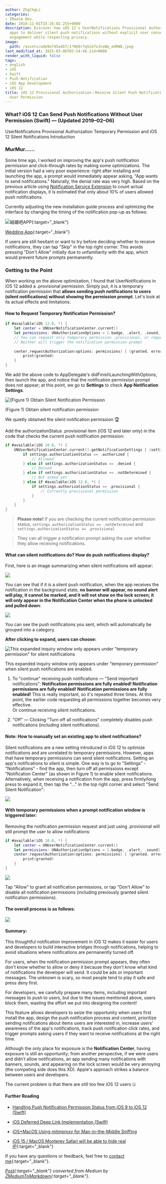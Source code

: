 ```yaml
---
author: ZhgChgLi
categories:
- ZRealm Dev.
date: 2018-11-01T15:35:02.255+0000
description: Discover how iOS 12's UserNotifications Provisional Authorization enables
  apps to deliver silent push notifications without explicit user consent, enhancing
  engagement while respecting privacy.
image:
  path: /assets/ade9e745a4bf/1*NX0r7q5ikfoJnxWq_eGRWQ.jpeg
last_modified_at: 2025-03-06T02:54:46.214+0000
render_with_liquid: false
tags:
- english
- iOS
- Swift
- Push Notification
- iOS App Development
- iOS 12
title: iOS 12 Provisional Authorization｜Receive Silent Push Notifications Without
  User Permission
---
```


### What? iOS 12 Can Send Push Notifications Without User Permission (Swift) — (Updated 2019–02–06)

UserNotifications Provisional Authorization Temporary Permission and iOS 12 Silent Notifications Introduction

### MurMur……

Some time ago, I worked on improving the app's push notification permission and click-through rates by making some optimizations. The initial version had a very poor experience: right after installing and launching the app, a prompt would immediately appear asking, "App wants to send notifications." Naturally, the denial rate was very high. Based on the previous article using [Notification Service Extension](../cb6eba52a342/) to count actual notification displays, it is estimated that only about 10% of users allowed push notifications.

Currently adjusting the new installation guide process and optimizing the interface by changing the timing of the notification pop-up as follows:

![[結婚吧APP](https://itunes.apple.com/tw/app/%E7%B5%90%E5%A9%9A%E5%90%A7-%E4%B8%8D%E6%89%BE%E6%9C%80%E8%B2%B4-%E5%8F%AA%E6%89%BE%E6%9C%80%E5%B0%8D/id1356057329?ls=1&mt=8){:target="_blank"}](/assets/ade9e745a4bf/1*Yehjud9-RMPTENiVQz4Ryg.gif)

[Wedding App](https://itunes.apple.com/tw/app/%E7%B5%90%E5%A9%9A%E5%90%A7-%E4%B8%8D%E6%89%BE%E6%9C%80%E8%B2%B4-%E5%8F%AA%E6%89%BE%E6%9C%80%E5%B0%8D/id1356057329?ls=1&mt=8){:target="_blank"}

If users are still hesitant or want to try before deciding whether to receive notifications, they can tap "Skip" in the top right corner. This avoids pressing "Don't Allow" initially due to unfamiliarity with the app, which would prevent future prompts permanently.

### Getting to the Point

When working on the above optimization, I found that UserNotifications in iOS 12 added a .provisional permission. Simply put, it is a temporary notification permission that **allows sending push notifications to users (silent notifications) without showing the permission prompt**. Let's look at its actual effects and limitations.

#### How to Request Temporary Notification Permission?

```swift
if #available(iOS 12.0, *) {
    let center = UNUserNotificationCenter.current()
    let permissions: UNAuthorizationOptions = [.badge, .alert, .sound, .provisional]
    // You can request only temporary permission .provisional, or request all needed permissions at once XD
    // Neither will trigger the notification permission prompt
    
    center.requestAuthorization(options: permissions) { (granted, error) in
        print(granted)
    }
}
```

We add the above code to AppDelegate's didFinishLaunchingWithOptions, then launch the app, and notice that the notification permission prompt does not appear; at this point, we go to **Settings** to check **App Notification Settings**.

![(Figure 1) Obtain Silent Notification Permission](/assets/ade9e745a4bf/1*MvsncOUpTTh-ZTlJAUm8fA.jpeg)

(Figure 1) Obtain silent notification permission

We quietly obtained the silent notification permission 🏆

Add the authorizationStatus .provisional item (iOS 12 and later only) in the code that checks the current push notification permission:

```swift
if #available(iOS 10.0, *) {
    UNUserNotificationCenter.current().getNotificationSettings { (settings) in
        if settings.authorizationStatus == .authorized {
            // Allowed
        } else if settings.authorizationStatus == .denied {
            // Denied
        } else if settings.authorizationStatus == .notDetermined {
            // Not asked yet
        } else if #available(iOS 12.0, *) {
            if settings.authorizationStatus == .provisional {
                // Currently provisional permission
            }
        }
    }
}
```

> **Please note!** If you are checking the current notification permission status, `settings.authorizationStatus == .notDetermined` and `settings.authorizationStatus == .provisional`

> They can all trigger a notification prompt asking the user whether they allow receiving notifications.

#### What can silent notifications do? How do push notifications display?

First, here is an image summarizing when silent notifications will appear:

![](/assets/ade9e745a4bf/1*BZYhskEdvVLNsFvJV-SWkw.jpeg)

You can see that if it is a silent push notification, when the app receives the notification in the background state, **no banner will appear, no sound alert will play, it cannot be marked, and it will not show on the lock screen; it will only appear in the Notification Center when the phone is unlocked and pulled down**:

![](/assets/ade9e745a4bf/1*Nq6PQhG06BOrX_05i0Jb0g.jpeg)

You can see the push notifications you sent, which will automatically be grouped into a category.

**After clicking to expand, users can choose:**

![This expanded inquiry window only appears under "temporary permission" for silent notifications](/assets/ade9e745a4bf/1*NX0r7q5ikfoJnxWq_eGRWQ.jpeg)

This expanded inquiry window only appears under "temporary permission" when silent push notifications are enabled.

1. To "continue" receiving push notifications — "Send important notifications": **Notification permissions are fully enabled! Notification permissions are fully enabled! Notification permissions are fully enabled!** This is really important, so it's repeated three times. At this point, the earlier code requesting all permissions together becomes very effective.  
   Or continue receiving silent notifications.

2. "Off" — Clicking "Turn off all notifications" completely disables push notifications (including silent notifications).

#### Note: How to manually set an existing app to silent notifications?

Silent notifications are a new setting introduced in iOS 12 to optimize notifications and are unrelated to temporary permissions. However, apps that have temporary permissions can send silent notifications. Setting an app's notifications to silent is simple. One way is to go to "Settings" - "Notifications" - find the app, then turn off all permissions except "Notification Center" (as shown in Figure 1) to enable silent notifications.  
Alternatively, when receiving a notification from the app, press firmly/long press to expand it, then tap the "…" in the top right corner and select "Send Silent Notification":

![](/assets/ade9e745a4bf/1*Lfx_esnpxLQ7GXVoLT710A.gif)

#### With temporary permissions when a prompt notification window is triggered later:

Removing the notification permission request and just using .provisional will still prompt the user to allow notifications:

```swift
if #available(iOS 10.0, *) {
    let center = UNUserNotificationCenter.current()
    let permissions: UNAuthorizationOptions = [.badge, .alert, .sound]
    center.requestAuthorization(options: permissions) { (granted, error) in
        print(granted)
    }
}
```

![](/assets/ade9e745a4bf/1*Bu6H1GZPWUoAd1oSfdYi5w.jpeg)

Tap "Allow" to grant all notification permissions, or tap "Don't Allow" to disable all notification permissions (including previously granted silent notification permissions).

#### The overall process is as follows:

![](/assets/ade9e745a4bf/1*--o4wB9gSZ3y661GiZfEEg.jpeg)

#### Summary:

This thoughtful notification improvement in iOS 12 makes it easier for users and developers to build interactive bridges through notifications, helping to avoid situations where notifications are permanently turned off.

For users, when the notification permission prompt appears, they often don't know whether to allow or deny it because they don't know what kind of notifications the developer will send. It could be ads or important messages. The unknown is scary, so most people tend to play it safe and press deny first.

For developers, we carefully prepare many items, including important messages to push to users, but due to the issues mentioned above, users block them, wasting the effort we put into designing the content!

This feature allows developers to seize the opportunity when users first install the app, design the push notification process and content, prioritize sending notifications about items users are interested in, increase users' awareness of the app's notifications, track push notification click rates, and trigger prompts asking users if they want to receive notifications at the right time.

Although the only place for exposure is the **Notification Center**, having exposure is still an opportunity; from another perspective, if we were users and didn’t allow notifications, an app sending many notifications with banners, sounds, and appearing on the lock screen would be very annoying (the competing side does this XD). Apple's approach strikes a balance between users and developers.

The current problem is that there are still too few iOS 12 users 🤐

#### Further Reading

- [Handling Push Notification Permission Status from iOS 9 to iOS 12 (Swift)](../fd7f92d52baa/)

- [iOS Deferred Deep Link Implementation (Swift)](../b08ef940c196/)

- [iOS+MacOS Using mitmproxy for Man-in-the-Middle Sniffing](../46410aaada00/)

- [iOS 15 / MacOS Monterey Safari will be able to hide real IP](https://medium.com/zrealm-ios-dev/ios-15-macos-monterey-safari-%E5%B0%87%E8%83%BD%E9%9A%B1%E8%97%8F%E7%9C%9F%E5%AF%A6-ip-755a8b6acc35){:target="_blank"}

If you have any questions or feedback, feel free to [contact me](https://www.zhgchg.li/contact){:target="_blank"}.

*[Post](https://medium.com/zrealm-ios-dev/%E4%BB%80%E9%BA%BC-ios-12-%E4%B8%8D%E9%9C%80%E4%BD%BF%E7%94%A8%E8%80%85%E6%8E%88%E6%AC%8A%E5%B0%B1%E8%83%BD%E6%94%B6%E5%88%B0%E6%8E%A8%E6%92%AD%E9%80%9A%E7%9F%A5-swift-ade9e745a4bf){:target="_blank"} converted from Medium by [ZMediumToMarkdown](https://github.com/ZhgChgLi/ZMediumToMarkdown){:target="_blank"}.*